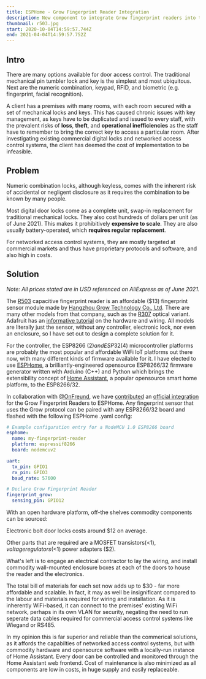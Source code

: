 ```yaml
---
title: ESPHome - Grow Fingerprint Reader Integration
description: New component to integrate Grow fingerprint readers into the ESPHome project.
thumbnail: r503.jpg
start: 2020-10-04T14:59:57.744Z
end: 2021-04-04T14:59:57.752Z
---
```

## Intro

There are many options available for door access control. The traditional mechanical pin tumbler lock and key is the simplest and most ubiquitous. Next are the numeric combination, keypad, RFID, and biometric (e.g. fingerprint, facial recognition).

A client has a premises with many rooms, with each room secured with a set of mechanical locks and keys. This has caused chronic issues with key management, as keys have to be duplicated and issued to every staff, with the prevalent risks of **loss**, **theft**, and **operational inefficiencies** as the staff have to remember to bring the correct key to access a particular room. After investigating existing commercial digital locks and networked access control systems, the client has deemed the cost of implementation to be infeasible.

## Problem

Numeric combination locks, although keyless, comes with the inherent risk of accidental or negligent disclosure as it requires the combination to be known by many people.

Most digital door locks come as a complete unit, swap-in replacement for traditional mechanical locks. They also cost hundreds of dollars per unit (as of June 2021). This makes it prohibitively **expensive to scale**. They are also usually battery-operated, which **requires regular replacement**.

For networked access control systems, they are mostly targeted at commercial markets and thus have proprietary protocols and software, and also high in costs.

## Solution

*Note: All prices stated are in USD referenced on AliExpress as of June 2021.*

The [R503](http://en.hzgrow.com/product/132.html) capacitive fingerprint reader is an affordable ($13) fingerprint sensor module made by [Hangzhou Grow Technology Co., Ltd](http://en.hzgrow.com/nav/9.html). There are many other models from that company, such as the [R307](http://en.hzgrow.com/product/103.html) optical variant. Adafruit has an [informative tutorial](https://learn.adafruit.com/adafruit-optical-fingerprint-sensor) on the hardware and wiring. All models are literally just the sensor, without any controller, electronic lock, nor even an enclosure, so I have set out to design a complete solution for it.

For the controller, the ESP8266 ($2) and ESP32 ($4) microcontroller platforms are probably the most popular and affordable WiFi IoT platforms out there now, with many different kinds of firmware available for it. I have elected to use [ESPHome](https://esphome.io/), a brilliantly-engineered opensource ESP8266/32 firmware generator written with Arduino (C++) and Python which brings the extensibility concept of [Home Assistant](https://www.home-assistant.io/), a popular opensource smart home platform, to the ESP8266/32.

In collaboration with [@OnFreund](https://github.com/OnFreund), we have [contributed](https://github.com/esphome/esphome/pull/1356) an [official integration](https://esphome.io/components/fingerprint_grow.html) for the Grow Fingerprint Readers to ESPHome. Any fingerprint sensor that uses the Grow protocol can be paired with any ESP8266/32 board and flashed with the following ESPHome .yaml config:

```yaml
# Example configuration entry for a NodeMCU 1.0 ESP8266 board
esphome:
  name: my-fingerprint-reader
  platform: espressif8266
  board: nodemcuv2

uart:
  tx_pin: GPIO1
  rx_pin: GPIO3
  baud_rate: 57600

# Declare Grow Fingerprint Reader
fingerprint_grow:
  sensing_pin: GPIO12
```

With an open hardware platform, off-the shelves commodity components can be sourced:

Electronic bolt door locks costs around $12 on average.

Other parts that are required are a MOSFET transistors(<$1), voltage regulators (<$1) power adapters ($2).

What's left is to engage an electrical contractor to lay the wiring, and install commodity wall-mounted enclosure boxes at each of the doors to house the reader and the electronics.

The total bill of materials for each set now adds up to $30 - far more affordable and scalable. In fact, it may as well be insignificant compared to the labour and materials required for wiring and installation. As it is inherently WiFi-based, it can connect to the premises' existing WiFi network, perhaps in its own VLAN for security, negating the need to run seperate data cables required for commercial access control systems like Wiegand or RS485.

In my opinion this is far superior and reliable than the commerical solutions, as it affords the capabilties of networked access control systems, but with commodity hardware and opensource software with a locally-run instance of Home Assistant. Every door can be controlled and monitored through the Home Assistant web frontend. Cost of maintenance is also minimized as all components are low in costs, in huge supply and easily replaceable.